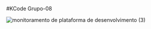 #KCode Grupo-08

![monitoramento de plataforma de desenvolvimento (3)](https://user-images.githubusercontent.com/70453945/109570495-dde8c700-7ac8-11eb-8d78-9a2e0ea66907.gif)
